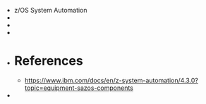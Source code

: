 - z/OS System Automation
-
-
-
- # References
	- https://www.ibm.com/docs/en/z-system-automation/4.3.0?topic=equipment-sazos-components
-
